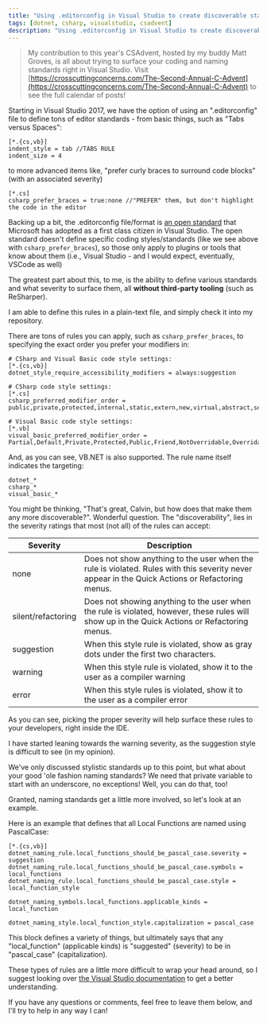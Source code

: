 ```yaml
---
title: "Using .editorconfig in Visual Studio to create discoverable standards"
tags: [dotnet, csharp, visualstudio, csadvent]
description: "Using .editorconfig in Visual Studio to create discoverable standards"
---
```


> My contribution to this year's CSAdvent, hosted by my buddy Matt Groves, is all about trying to surface your coding and naming standards right in Visual Studio.  Visit [https://crosscuttingconcerns.com/The-Second-Annual-C-Advent](https://crosscuttingconcerns.com/The-Second-Annual-C-Advent) to see the full calendar of posts!

Starting in Visual Studio 2017, we have the option of using an ".editorconfig" file to define tons of editor standards - from basic things, such as "Tabs versus Spaces":

```
[*.{cs,vb}]
indent_style = tab //TABS RULE
indent_size = 4
```
to more advanced items like, "prefer curly braces to surround code blocks" (with an associated severity)
```
[*.cs]
csharp_prefer_braces = true:none //"PREFER" them, but don't highlight the code in the editor
```

Backing up a bit, the .editorconfig file/format is [an open standard](https://editorconfig.org/) that Microsoft has adopted as a first class citizen in Visual Studio.  The open standard doesn't define specific coding styles/standards (like we see above with `csharp_prefer_braces`), so those only apply to plugins or tools that know about them (i.e., Visual Studio - and I would expect, eventually, VSCode as well)

The greatest part about this, to me, is the ability to define various standards and what severity to surface them, all __without third-party tooling__ (such as ReSharper).

I am able to define this rules in a plain-text file, and simply check it into my repository.

There are tons of rules you can apply, such as `csharp_prefer_braces`, to specifying the exact order you prefer your modifiers in:

```
# CSharp and Visual Basic code style settings:
[*.{cs,vb}]
dotnet_style_require_accessibility_modifiers = always:suggestion

# CSharp code style settings:
[*.cs]
csharp_preferred_modifier_order = public,private,protected,internal,static,extern,new,virtual,abstract,sealed,override,readonly,unsafe,volatile,async:suggestion

# Visual Basic code style settings:
[*.vb]
visual_basic_preferred_modifier_order = Partial,Default,Private,Protected,Public,Friend,NotOverridable,Overridable,MustOverride,Overloads,Overrides,MustInherit,NotInheritable,Static,Shared,Shadows,ReadOnly,WriteOnly,Dim,Const,WithEvents,Widening,Narrowing,Custom,Async:suggestion
```
And, as you can see, VB.NET is also supported.  The rule name itself indicates the targeting:
```
dotnet_*
csharp_*
visual_basic_*
```

You might be thinking, "That's great, Calvin, but how does that make them any more discoverable?".  Wonderful question.  The "discoverability", lies in the severity ratings that most (not all) of the rules can accept:


| Severity | Description |
|----------|-------------|
|none|Does not show anything to the user when the rule is violated.  Rules with this severity never appear in the Quick Actions or Refactoring menus.|
|silent/refactoring|Does not showing anything to the user when the rule is violated, however, these rules will show up in the Quick Actions or Refactoring menus.|
|suggestion|When this style rule is violated, show as gray dots under the first two characters.|
|warning|When this style rule is violated, show it to the user as a compiler warning|
|error|When this style rules is violated, show it to the user as a compiler error|

As you can see, picking the proper severity will help surface these rules to your developers, right inside the IDE.

I have started leaning towards the warning severity, as the suggestion style is difficult to see (in my opinion).

We've only discussed stylistic standards up to this point, but what about your good 'ole fashion naming standards?  We need that private variable to start with an underscore, no exceptions!  Well, you can do that, too!

Granted, naming standards get a little more involved, so let's look at an example.

Here is an example that defines that all Local Functions are named using PascalCase:

```
[*.{cs,vb}]
dotnet_naming_rule.local_functions_should_be_pascal_case.severity = suggestion
dotnet_naming_rule.local_functions_should_be_pascal_case.symbols = local_functions
dotnet_naming_rule.local_functions_should_be_pascal_case.style = local_function_style

dotnet_naming_symbols.local_functions.applicable_kinds = local_function

dotnet_naming_style.local_function_style.capitalization = pascal_case
```

This block defines a variety of things, but ultimately says that any "local_function" (applicable kinds) is "suggested" (severity) to be in "pascal_case" (capitalization).  

These types of rules are a little more difficult to wrap your head around, so I suggest looking over [the Visual Studio documentation](https://docs.microsoft.com/en-us/visualstudio/ide/editorconfig-naming-conventions?view=vs-2017) to get a better understanding.

If you have any questions or comments, feel free to leave them below, and I'll try to help in any way I can!
